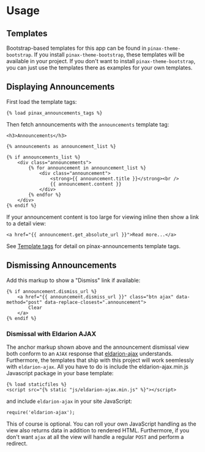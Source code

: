 # Usage

## Templates

Bootstrap-based templates for this app can be found in `pinax-theme-bootstrap`.
If you install `pinax-theme-bootstrap`, these templates will be available in
your project. If you don't want to install `pinax-theme-bootstrap`, you can
just use the templates there as examples for your own templates.


## Displaying Announcements

First load the template tags:

    {% load pinax_announcements_tags %}

Then fetch announcements with the `announcements` template tag:

    <h3>Announcements</h3>

    {% announcements as announcement_list %}

    {% if announcements_list %}
        <div class="announcements">
            {% for announcement in announcement_list %}
                <div class="announcement">
                    <strong>{{ announcement.title }}</strong><br />
                    {{ announcement.content }}
                </div>
            {% endfor %}
        </div>
    {% endif %}

If your announcement content is too large for viewing inline
then show a link to a detail view:

    <a href="{{ announcement.get_absolute_url }}">Read more...</a>

See [Template tags](./templatetags.md) for detail on pinax-announcements template tags.

## Dismissing Announcements

Add this markup to show a "Dismiss" link if available:

    {% if announcement.dismiss_url %}
        <a href="{{ announcement.dismiss_url }}" class="btn ajax" data-method="post" data-replace-closest=".announcement">
            Clear
        </a>
    {% endif %}

### Dismissal with Eldarion AJAX

The anchor markup shown above and the announcement dismissal view both conform
to an `AJAX` response that [eldarion-ajax](https://github.com/eldarion/eldarion-ajax) understands.
Furthermore, the templates that ship with this project will work
seemlessly with `eldarion-ajax`. All you have to do is include the
eldarion-ajax.min.js Javascript package in your base template:

    {% load staticfiles %}
    <script src="{% static "js/eldarion-ajax.min.js" %}"></script>

and include `eldarion-ajax` in your site JavaScript:

    require('eldarion-ajax');

This of course is optional. You can roll your own JavaScript handling as
the view also returns data in addition to rendered HTML. Furthermore, if
you don't want `ajax` at all the view will handle a regular `POST` and
perform a redirect.


